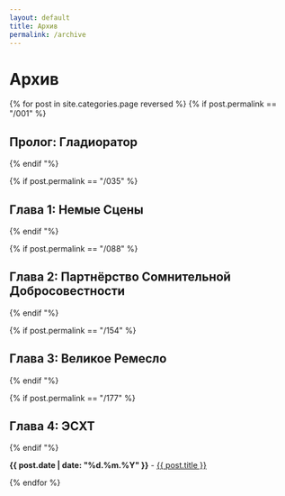 ```yaml
---
layout: default
title: Архив
permalink: /archive
---
```

<h1 class="section-title">Архив</h1>

<div class="archive">
  {% for post in site.categories.page reversed %}
  {% if post.permalink == "/001" %}
  <h2>Пролог: Гладиоратор</h2>
  {% endif "%}

  {% if post.permalink == "/035" %}
  <h2>Глава 1: Немые Сцены</h2>
  {% endif "%}

  {% if post.permalink == "/088" %}
  <h2>Глава 2: Партнёрство Сомнительной Добросовестности</h2>
  {% endif "%}

  {% if post.permalink == "/154" %}
  <h2>Глава 3: Великое Ремесло</h2>
  {% endif "%}

  {% if post.permalink == "/177" %}
  <h2>Глава 4: ЭСХТ</h2>
  {% endif "%}
        <p>
          <strong>{{ post.date | date: "%d.%m.%Y" }}</strong> - <a class="post-link" href="{{ post.url | prepend: site.baseurl }}">{{ post.title }}</a>
        </p>
  {% endfor %}
</div>
